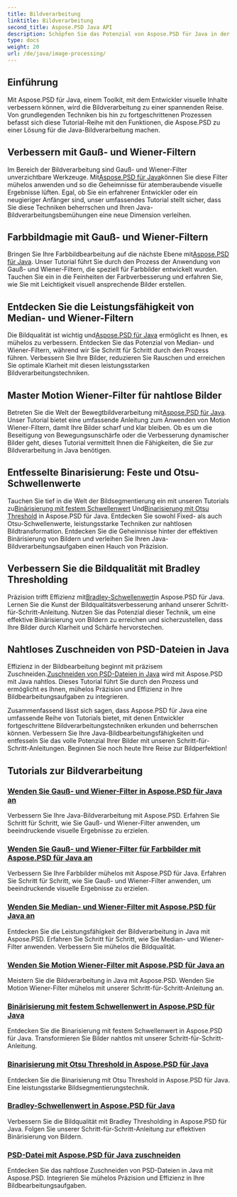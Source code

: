 ```yaml
---
title: Bildverarbeitung
linktitle: Bildverarbeitung
second_title: Aspose.PSD Java API
description: Schöpfen Sie das Potenzial von Aspose.PSD für Java in der Bildverarbeitung aus. Lernen Sie Schritt für Schritt, Gauß-, Wiener-, Median- und Motion-Wiener-Filter anzuwenden.
type: docs
weight: 20
url: /de/java/image-processing/
---
```

## Einführung

Mit Aspose.PSD für Java, einem Toolkit, mit dem Entwickler visuelle Inhalte verbessern können, wird die Bildverarbeitung zu einer spannenden Reise. Von grundlegenden Techniken bis hin zu fortgeschrittenen Prozessen befasst sich diese Tutorial-Reihe mit den Funktionen, die Aspose.PSD zu einer Lösung für die Java-Bildverarbeitung machen.

## Verbessern mit Gauß- und Wiener-Filtern

 Im Bereich der Bildverarbeitung sind Gauß- und Wiener-Filter unverzichtbare Werkzeuge. Mit[Aspose.PSD für Java](./apply-gaussian-wiener-filters/)können Sie diese Filter mühelos anwenden und so die Geheimnisse für atemberaubende visuelle Ergebnisse lüften. Egal, ob Sie ein erfahrener Entwickler oder ein neugieriger Anfänger sind, unser umfassendes Tutorial stellt sicher, dass Sie diese Techniken beherrschen und Ihren Java-Bildverarbeitungsbemühungen eine neue Dimension verleihen.

## Farbbildmagie mit Gauß- und Wiener-Filtern

 Bringen Sie Ihre Farbbildbearbeitung auf die nächste Ebene mit[Aspose.PSD für Java](./apply-gaussian-wiener-filters-color-image/). Unser Tutorial führt Sie durch den Prozess der Anwendung von Gauß- und Wiener-Filtern, die speziell für Farbbilder entwickelt wurden. Tauchen Sie ein in die Feinheiten der Farbverbesserung und erfahren Sie, wie Sie mit Leichtigkeit visuell ansprechende Bilder erstellen.

## Entdecken Sie die Leistungsfähigkeit von Median- und Wiener-Filtern

 Die Bildqualität ist wichtig und[Aspose.PSD für Java](./apply-median-wiener-filters/) ermöglicht es Ihnen, es mühelos zu verbessern. Entdecken Sie das Potenzial von Median- und Wiener-Filtern, während wir Sie Schritt für Schritt durch den Prozess führen. Verbessern Sie Ihre Bilder, reduzieren Sie Rauschen und erreichen Sie optimale Klarheit mit diesen leistungsstarken Bildverarbeitungstechniken.

## Master Motion Wiener-Filter für nahtlose Bilder

 Betreten Sie die Welt der Bewegtbildverarbeitung mit[Aspose.PSD für Java](./apply-motion-wiener-filters/). Unser Tutorial bietet eine umfassende Anleitung zum Anwenden von Motion Wiener-Filtern, damit Ihre Bilder scharf und klar bleiben. Ob es um die Beseitigung von Bewegungsunschärfe oder die Verbesserung dynamischer Bilder geht, dieses Tutorial vermittelt Ihnen die Fähigkeiten, die Sie zur Bildverarbeitung in Java benötigen.

## Entfesselte Binarisierung: Feste und Otsu-Schwellenwerte

 Tauchen Sie tief in die Welt der Bildsegmentierung ein mit unseren Tutorials zu[Binärisierung mit festem Schwellenwert](./binarization-fixed-threshold/) Und[Binarisierung mit Otsu Threshold](./binarization-otsu-threshold/) in Aspose.PSD für Java. Entdecken Sie sowohl Fixed- als auch Otsu-Schwellenwerte, leistungsstarke Techniken zur nahtlosen Bildtransformation. Entdecken Sie die Geheimnisse hinter der effektiven Binärisierung von Bildern und verleihen Sie Ihren Java-Bildverarbeitungsaufgaben einen Hauch von Präzision.

## Verbessern Sie die Bildqualität mit Bradley Thresholding

 Präzision trifft Effizienz mit[Bradley-Schwellenwert](./bradley-thresholding/)in Aspose.PSD für Java. Lernen Sie die Kunst der Bildqualitätsverbesserung anhand unserer Schritt-für-Schritt-Anleitung. Nutzen Sie das Potenzial dieser Technik, um eine effektive Binärisierung von Bildern zu erreichen und sicherzustellen, dass Ihre Bilder durch Klarheit und Schärfe hervorstechen.

## Nahtloses Zuschneiden von PSD-Dateien in Java

 Effizienz in der Bildbearbeitung beginnt mit präzisem Zuschneiden.[Zuschneiden von PSD-Dateien in Java](./crop-psd-file/) wird mit Aspose.PSD mit Java nahtlos. Dieses Tutorial führt Sie durch den Prozess und ermöglicht es Ihnen, mühelos Präzision und Effizienz in Ihre Bildbearbeitungsaufgaben zu integrieren.

Zusammenfassend lässt sich sagen, dass Aspose.PSD für Java eine umfassende Reihe von Tutorials bietet, mit denen Entwickler fortgeschrittene Bildverarbeitungstechniken erkunden und beherrschen können. Verbessern Sie Ihre Java-Bildbearbeitungsfähigkeiten und entfesseln Sie das volle Potenzial Ihrer Bilder mit unseren Schritt-für-Schritt-Anleitungen. Beginnen Sie noch heute Ihre Reise zur Bildperfektion!
## Tutorials zur Bildverarbeitung
### [Wenden Sie Gauß- und Wiener-Filter in Aspose.PSD für Java an](./apply-gaussian-wiener-filters/)
Verbessern Sie Ihre Java-Bildverarbeitung mit Aspose.PSD. Erfahren Sie Schritt für Schritt, wie Sie Gauß- und Wiener-Filter anwenden, um beeindruckende visuelle Ergebnisse zu erzielen.
### [Wenden Sie Gauß- und Wiener-Filter für Farbbilder mit Aspose.PSD für Java an](./apply-gaussian-wiener-filters-color-image/)
Verbessern Sie Ihre Farbbilder mühelos mit Aspose.PSD für Java. Erfahren Sie Schritt für Schritt, wie Sie Gauß- und Wiener-Filter anwenden, um beeindruckende visuelle Ergebnisse zu erzielen.
### [Wenden Sie Median- und Wiener-Filter mit Aspose.PSD für Java an](./apply-median-wiener-filters/)
Entdecken Sie die Leistungsfähigkeit der Bildverarbeitung in Java mit Aspose.PSD. Erfahren Sie Schritt für Schritt, wie Sie Median- und Wiener-Filter anwenden. Verbessern Sie mühelos die Bildqualität.
### [Wenden Sie Motion Wiener-Filter mit Aspose.PSD für Java an](./apply-motion-wiener-filters/)
Meistern Sie die Bildverarbeitung in Java mit Aspose.PSD. Wenden Sie Motion Wiener-Filter mühelos mit unserer Schritt-für-Schritt-Anleitung an.
### [Binärisierung mit festem Schwellenwert in Aspose.PSD für Java](./binarization-fixed-threshold/)
Entdecken Sie die Binarisierung mit festem Schwellenwert in Aspose.PSD für Java. Transformieren Sie Bilder nahtlos mit unserer Schritt-für-Schritt-Anleitung.
### [Binarisierung mit Otsu Threshold in Aspose.PSD für Java](./binarization-otsu-threshold/)
Entdecken Sie die Binarisierung mit Otsu Threshold in Aspose.PSD für Java. Eine leistungsstarke Bildsegmentierungstechnik.
### [Bradley-Schwellenwert in Aspose.PSD für Java](./bradley-thresholding/)
Verbessern Sie die Bildqualität mit Bradley Thresholding in Aspose.PSD für Java. Folgen Sie unserer Schritt-für-Schritt-Anleitung zur effektiven Binärisierung von Bildern.
### [PSD-Datei mit Aspose.PSD für Java zuschneiden](./crop-psd-file/)
Entdecken Sie das nahtlose Zuschneiden von PSD-Dateien in Java mit Aspose.PSD. Integrieren Sie mühelos Präzision und Effizienz in Ihre Bildbearbeitungsaufgaben.